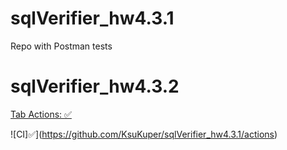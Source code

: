 # sqlVerifier_hw4.3.1
Repo with Postman tests

# sqlVerifier_hw4.3.2

[Tab Actions: :white_check_mark:](https://github.com/KsuKuper/sqlVerifier_hw4.3.1/actions)

![CI]:white_check_mark:](https://github.com/KsuKuper/sqlVerifier_hw4.3.1/actions)
